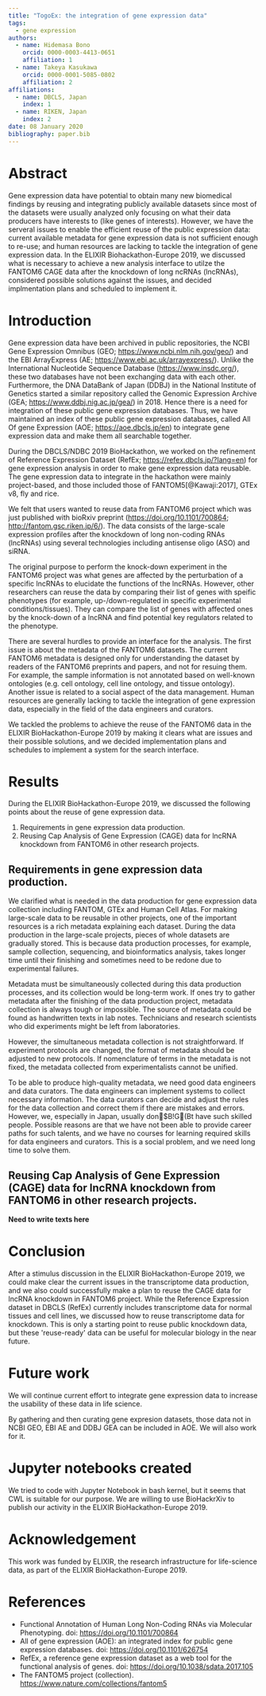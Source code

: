 ```yaml
---
title: "TogoEx: the integration of gene expression data"
tags:
  - gene expression
authors:
  - name: Hidemasa Bono
    orcid: 0000-0003-4413-0651
    affiliation: 1
  - name: Takeya Kasukawa
    orcid: 0000-0001-5085-0802
    affiliation: 2
affiliations:
  - name: DBCLS, Japan
    index: 1
  - name: RIKEN, Japan
    index: 2
date: 08 January 2020
bibliography: paper.bib
---
```


# Abstract

Gene expression data have potential to obtain many new biomedical findings by reusing and integrating publicly available datasets since most of the datasets were usually analyzed only focusing on what their data producers have interests to (like genes of interests). However, we have the serveral issues to enable the efficient reuse of the public expression data: current available metadata for gene expression data is not sufficient enough to re-use; and human resources are lacking to tackle the integration of gene expression data. In the ELIXIR Biohackathon-Europe 2019, we discussed what is necessary to achieve a new analysis interface to utilze the FANTOM6 CAGE data after the knockdown of long ncRNAs (lncRNAs), considered possible solutions against the issues, and decided implmentation plans and scheduled to implement it.


# Introduction

Gene expression data have been archived in public repositories, the NCBI Gene Expression Omnibus (GEO; https://www.ncbi.nlm.nih.gov/geo/) and the EBI ArrayExpress (AE; https://www.ebi.ac.uk/arrayexpress/). Unlike the International Nucleotide Sequence Database (https://www.insdc.org/), these two databases have not been exchanging data with each other. Furthermore, the DNA DataBank of Japan (DDBJ) in the National Institute of Genetics started a similar repository called the Genomic Expression Archive (GEA; https://www.ddbj.nig.ac.jp/gea/) in 2018. Hence there is a need for integration of these public gene expression databases.
Thus, we have maintained an index of these public gene expression databases, called All Of gene Expression (AOE; https://aoe.dbcls.jp/en) to integrate gene expression data and make them all searchable together.

During the DBCLS/NDBC 2019 BioHackathon, we worked on the refinement of Reference Expression Dataset (RefEx; https://refex.dbcls.jp/?lang=en) for gene expression analysis in order to make gene expression data reusable. The gene expression data to integrate in the hackathon were mainly project-based, and those included those of FANTOM5[@Kawaji:2017], GTEx v8, fly and rice.

We felt that users wanted to reuse data from FANTOM6 project which was just published with bioRxiv preprint (https://doi.org/10.1101/700864; http://fantom.gsc.riken.jp/6/). The data consists of the large-scale expression profiles after the knockdown of long non-coding RNAs (lncRNAs) using several technologies including antisense oligo (ASO) and siRNA.

The original purpose to perform the knock-down experiment in the FANTOM6 project was what genes are affected by the perturbation of a specific lncRNAs to elucidate the functions of the lncRNAs. However, other researchers can reuse the data by comparing their list of genes with speific phenotypes (for example, up-/down-regulated in specific experimental conditions/tissues). They can compare the list of genes with affected ones by the knock-down of a lncRNA and find potential key regulators related to the phenotype.

There are several hurdles to provide an interface for the analysis.  The first issue is about the metadata of the FANTOM6 datasets. The current FANTOM6 metadata is designed only for understanding the dataset by readers of the FANTOM6 preprints and papers, and not for resuing them. For example, the sample information is not annotated based on well-known ontologies (e.g. cell ontology, cell line ontology, and tissue ontology). Another issue is related to a social aspect of the data management. Human resources are generally lacking to tackle the integration of gene expression data, especially in the field of the data engineers and curators. 

We tackled the problems to achieve the reuse of the FANTOM6 data in the ELIXIR BioHackathon-Europe 2019 by making it clears what are issues and their possible solutions, and we decided implementation plans and schedules to implement a system for the search interface.

# Results

During the ELIXIR BioHackathon-Europe 2019, we discussed the following points about the reuse of gene expression data.

1. Requirements in gene expression data production.
2. Reusing Cap Analysis of Gene Expression (CAGE) data for lncRNA knockdown from FANTOM6 in other research projects.

## Requirements in gene expression data production.

We clarified what is needed in the data production for gene expression data collection including FANTOM, GTEx and Human Cell Atlas. For making large-scale data to be reusable in other projects, one of the important resources is a rich metadata explaining each dataset. During the data production in the large-scale projects, pieces of whole datasets are gradually stored. This is because data production processes, for example, sample collection, sequencing, and bioinformatics analysis, takes longer time until their finishing and sometimes need to be redone due to experimental failures.

Metadata must be simultaneously collected during this data production processes, and its collection would be long-term work. If ones try to gather metadata after the finishing of the data production project, metadata collection is always tough or impossible. The source of metadata could be found as handwritten texts in lab notes. Technicians and research scientists who did experiments might be left from laboratories.

However, the simultaneous metadata collection is not straightforward. If experiment protocols are changed, the format of metadata should be adjusted to new protocols. If nomenclature of terms in the metadata is not fixed, the metadata collected from experimentalists cannot be unified.

To be able to produce high-quality metadata, we need good data engineers and data curators. The data engineers can implement systems to collect necessary information. The data curators can decide and adjust the rules for the data collection and correct them if there are mistakes and errors. However, we, especially in Japan, usually don$B!G(Bt have such skilled people. Possible reasons are that we have not been able to provide career paths for such talents, and we have no courses for learning required skills for data engineers and curators. This is a social problem, and we need long time to solve them.


## Reusing Cap Analysis of Gene Expression (CAGE) data for lncRNA knockdown from FANTOM6 in other research projects.

**Need to write texts here**


# Conclusion

After a stimulus discussion in the ELIXIR BioHackathon-Europe 2019, we could make clear the current issues in the transcriptome data production, and we also could successfully make a plan to reuse the CAGE data for lncRNA knockdown in FANTOM6 project.
While the Reference Expression dataset in DBCLS (RefEx) currently includes transcriptome data for normal tissues and cell lines, we discussed how to reuse transcriptome data for knockdown.
This is only a starting point to reuse public knockdown data, but these 'reuse-ready' data can be useful for molecular biology in the near future.

# Future work

We will continue current effort to integrate gene expression data to increase the usability of these data in life science.

By gathering and then curating gene expresion datasets, those data not in NCBI GEO, EBI AE and DDBJ GEA can be included in AOE. We will also work for it.

# Jupyter notebooks created

We tried to code with Jupyter Notebook in bash kernel, but it seems that CWL is suitable for our purpose. We are willing to use BioHackrXiv to publish our activity in the ELIXIR BioHackathon-Europe 2019.

# Acknowledgement

This work was funded by ELIXIR, the research infrastructure for life-science data, as part of the ELIXIR BioHackathon-Europe 2019.

# References

- Functional Annotation of Human Long Non-Coding RNAs via Molecular Phenotyping. doi: https://doi.org/10.1101/700864
- All of gene expression (AOE): an integrated index for public gene expression databases. doi: https://doi.org/10.1101/626754
- RefEx, a reference gene expression dataset as a web tool for the functional analysis of genes. doi: https://doi.org/10.1038/sdata.2017.105
- The FANTOM5 project (collection). https://www.nature.com/collections/fantom5

